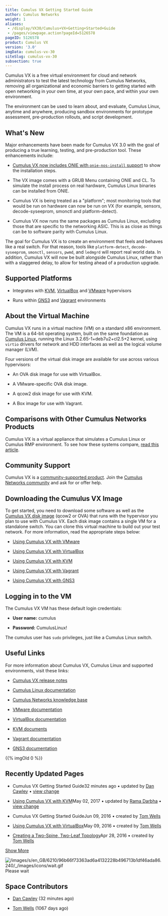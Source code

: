 ```yaml
---
title: Cumulus VX Getting Started Guide
author: Cumulus Networks
weight: 1
aliases:
 - /display/VX30/Cumulus+VX+Getting+Started+Guide
 - /pages/viewpage.action?pageId=5126578
pageID: 5126578
product: Cumulus VX
version: '3.0'
imgData: cumulus-vx-30
siteSlug: cumulus-vx-30
subsection: true
---
```

Cumulus VX is a free virtual environment for cloud and network
administrators to test the latest technology from Cumulus Networks,
removing all organizational and economic barriers to getting started
with open networking in your own time, at your own pace, and within your
own environment.

The environment can be used to learn about, and evaluate, Cumulus Linux,
anytime and anywhere, producing sandbox environments for prototype
assessment, pre-production rollouts, and script development.

## <span>What's New</span>

Major enhancements have been made for Cumulus VX 3.0 with the goal of
producing a true learning, testing, and pre-production tool. These
enhancements include:

  - [Cumulus VX now includes ONIE with `onie-nos-install`
    support](#src-5126578) to show the installation steps.

  - <span style="color: #212121;"> The VX image comes with a GRUB Menu
    containing ONIE and CL. To simulate the install process on real
    hardware, Cumulus Linux binaries can be installed from ONIE. </span>

  - <span style="color: #212121;"> Cumulus VX is being treated as a
    "platform"; most monitoring tools that would be run on hardware can
    now be run on VX (for example, sensors, decode-syseeprom, smonctl
    and platform-detect). </span>

  - <span style="color: #212121;"> Cumulus VX now runs the same packages
    as Cumulus Linux, excluding those that are specific to the
    networking ASIC. This is as close as things can be to software
    parity with Cumulus Linux. </span>

The goal for Cumulus VX is to create an environment that feels and
behaves like a real switch. For that reason, tools like
`platform-detect`, `decode-syseeprom`, `smonctl`, `sensors`, `pwmd`, and
`ledmgrd` will report real world data. In addition, Cumulus VX will now
be built alongside Cumulus Linux, rather than with a staggered delay, to
allow for testing ahead of a production upgrade.

## <span>Supported Platforms</span>

  - Integrates with [KVM](http://www.linux-kvm.org/page/Downloads),
    [VirtualBox](https://www.virtualbox.org/wiki/Downloads) and
    [VMware](https://my.vmware.com/web/vmware/downloads) hypervisors

  - Runs within [GNS3](http://www.gns3.com) and
    [Vagrant](https://www.vagrantup.com) environments

## <span>About the Virtual Machine</span>

Cumulus VX runs in a virtual machine (VM) on a standard x86 environment.
The VM is a 64-bit operating system, built on the same foundation as
[Cumulus Linux](http://docs.cumulusnetworks.com/display/DOCS), running
the Linux 3.2.65-1+deb7u2+cl2.5+2 kernel, using `virtio` drivers for
network and HDD interfaces as well as the logical volume manager (LVM).

Four versions of the virtual disk image are available for use across
various hypervisors:

  - An OVA disk image for use with VirtualBox.

  - A VMware-specific OVA disk image.

  - A qcow2 disk image for use with KVM.

  - A Box image for use with Vagrant.

## <span>Comparisons with Other Cumulus Networks Products</span>

Cumulus VX is a virtual appliance that simulates a Cumulus Linux or
Cumulus RMP environment. To see how these systems compare, [read this
article](/version/cumulus-vx-30/Comparing_Cumulus_VX_with_Other_Cumulus_Networks_Products).

## <span>Community Support</span>

Cumulus VX is a [community-supported
product](https://support.cumulusnetworks.com/hc/en-us/articles/206382248).
Join the [Cumulus Networks
community](https://community.cumulusnetworks.com/cumulus/categories/cumulus_vx)
and ask for or offer help.

## <span>Downloading the Cumulus VX Image</span>

To get started, you need to download some software as well as the
[Cumulus VX disk
image](https://cumulusnetworks.com/cumulus-vx/download/) (qcow2 or OVA)
that runs with the hypervisor you plan to use with Cumulus VX. Each disk
image contains a single VM for a standalone switch. You can clone this
virtual machine to build out your test network. For more information,
read the appropriate steps below:

  - [Using Cumulus VX with
    VMware](/version/cumulus-vx-30/Using_Cumulus_VX_with_VMware/)

  - [Using Cumulus VX with
    VirtualBox](/version/cumulus-vx-30/Using_Cumulus_VX_with_VirtualBox/)

  - [Using Cumulus VX with
    KVM](/version/cumulus-vx-30/Using_Cumulus_VX_with_KVM)

  - [Using Cumulus VX with
    Vagrant](/version/cumulus-vx-30/Using_Cumulus_VX_with_Vagrant)

  - [Using Cumulus VX with
    GNS3](http://docs.cumulusnetworks.com/display/VX/Using+Cumulus+VX+with+GNS3)

## <span>Logging in to the VM</span>

The Cumulus VX VM has these default login credentials:

  - **User name:** cumulus

  - **Password:** CumulusLinux\!

The cumulus user has `sudo` privileges, just like a Cumulus Linux
switch.

## <span>Useful Links</span>

For more information about Cumulus VX, Cumulus Linux and supported
environments, visit these links:

  - [Cumulus VX release
    notes](https://support.cumulusnetworks.com/hc/en-us/articles/219623788)

  - [Cumulus Linux
    documentation](http://docs.cumulusnetworks.com/display/DOCS)

  - [Cumulus Networks knowledge
    base](https://support.cumulusnetworks.com/hc/en-us/)

  - [VMware documentation](https://www.vmware.com/support/pubs/)

  - [VirtualBox
    documentation](https://www.virtualbox.org/wiki/Documentation)

  - [KVM documents](http://www.linux-kvm.org/page/Documents)

  - [Vagrant documentation](https://docs.vagrantup.com/v2/)

  - [GNS3
    documentation](https://community.gns3.com/community/software/documentation)

{{% imgOld 0 %}}

## <span>Recently Updated Pages</span>

  - Cumulus VX Getting Started Guide32 minutes ago • updated by [Dan
    Cawley](https://docs.cumulusnetworks.com/display/~dcawley) • [view
    change](https://docs.cumulusnetworks.com/pages/diffpagesbyversion.action?pageId=5126578&selectedPageVersions=2&selectedPageVersions=1)

  - [Using Cumulus VX with
    KVM](/version/cumulus-vx-30/Using_Cumulus_VX_with_KVM)May 02, 2017 •
    updated by [Rama
    Darbha](https://docs.cumulusnetworks.com/display/~rama) • [view
    change](https://docs.cumulusnetworks.com/pages/diffpagesbyversion.action?pageId=5126595&selectedPageVersions=2&selectedPageVersions=1)

  - Cumulus VX Getting Started GuideJun 09, 2016 • created by [Tom
    Wells](https://docs.cumulusnetworks.com/display/~tom)

  - [Using Cumulus VX with
    VirtualBox](/version/cumulus-vx-30/Using_Cumulus_VX_with_VirtualBox/)May
    09, 2016 • created by [Tom
    Wells](https://docs.cumulusnetworks.com/display/~tom)

  - [Creating a Two-Spine, Two-Leaf
    Topology](/version/cumulus-vx-30/Using_Cumulus_VX_with_VirtualBox/Creating_a_Two-Spine_Two-Leaf_Topology)Apr
    28, 2016 • created by [Tom
    Wells](https://docs.cumulusnetworks.com/display/~tom)

[Show
More](https://docs.cumulusnetworks.com/plugins/recently-updated/changes.action?theme=concise&pageSize=5&startIndex=5&searchToken=41987&spaceKeys=VX30&contentType=page)

![/images/s/en\_GB/6210/96b66f73363ad6a4132228b496713b1df46ada86.240/\_/images/icons/wait.gif](/images/s/en_GB/6210/96b66f73363ad6a4132228b496713b1df46ada86.240/_/images/icons/wait.gif)  
<span class="caption">Please wait</span>

## <span>Space Contributors</span>

  - [Dan Cawley](https://docs.cumulusnetworks.com/display/~dcawley) (32
    minutes ago)

  - [Tom Wells](https://docs.cumulusnetworks.com/display/~tom) (1067
    days ago)
